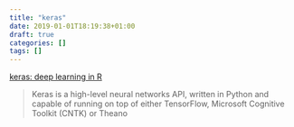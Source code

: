 ```yaml
---
title: "keras"
date: 2019-01-01T18:19:38+01:00
draft: true
categories: []
tags: []
---
```


[keras: deep learning in R](https://www.datacamp.com/community/tutorials/keras-r-deep-learning)

>Keras is a high-level neural networks API, written in Python and capable of running on top of either TensorFlow, Microsoft Cognitive Toolkit (CNTK) or Theano

